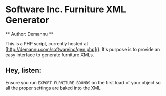# Software Inc. Furniture XML Generator
** Author: Demannu **

This is a PHP script, currently hosted at [http://demannu.com/softwareinc/gen.php]().  It's purpose is to provide an easy interface to generate furniture XMLs.

## Hey, listen:

Ensure you run `EXPORT_FURNITURE_BOUNDS` on the first load of your object so all the proper settings are baked into the XML
